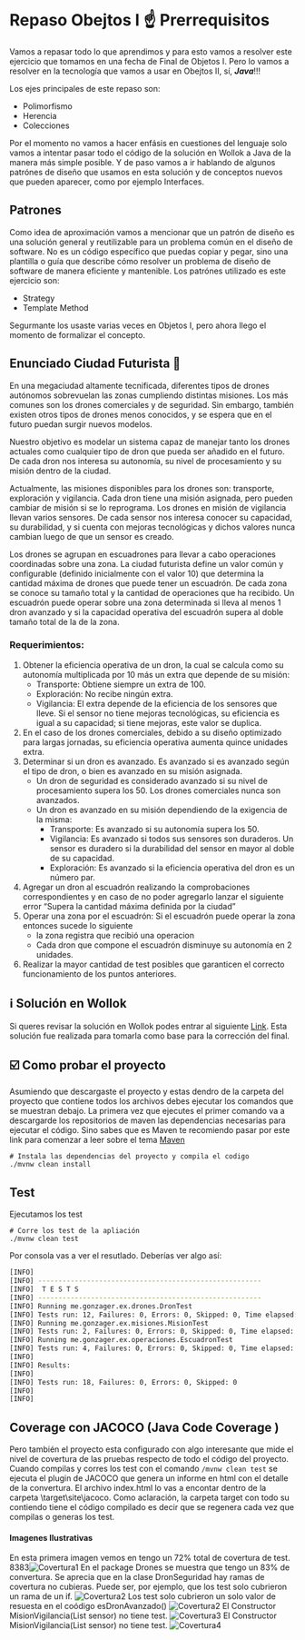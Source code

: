 # Repaso Obejtos I ☝️ Prerrequisitos

Vamos a repasar todo lo que aprendimos y para esto vamos a resolver este ejercicio que tomamos en una fecha de Final de Objetos I. Pero lo vamos a resolver en la tecnología que vamos a usar en Obejtos II, sí, **_Java_**!!!

Los ejes principales de este repaso son:

- Polimorfismo
- Herencia
- Colecciones

Por el momento no vamos a hacer enfásis en cuestiones del lenguaje solo vamos a intentar pasar todo el código de la solución en Wollok a Java de la manera más simple posible. Y de paso vamos a ir hablando de algunos patrónes de diseño que usamos en esta solución y de conceptos nuevos que pueden aparecer, como por ejemplo Interfaces.

## Patrones

Como idea de aproximación vamos a mencionar que un patrón de diseño es una solución general y reutilizable para un problema común en el diseño de software. No es un código específico que puedas copiar y pegar, sino una plantilla o guía que describe cómo resolver un problema de diseño de software de manera eficiente y mantenible. Los patrónes utilizado es este ejercicio son:

- Strategy
- Template Method

Segurmante los usaste varias veces en Objetos I, pero ahora llego el momento de formalizar el concepto.

## Enunciado **Ciudad Futurista 🌱**

En una megaciudad altamente tecnificada, diferentes tipos de drones autónomos sobrevuelan las zonas cumpliendo distintas misiones. Los más comunes son los drones comerciales y de seguridad. Sin embargo, también existen otros tipos de drones menos conocidos, y se espera que en el futuro puedan surgir nuevos modelos.

Nuestro objetivo es modelar un sistema capaz de manejar tanto los drones actuales como cualquier tipo de dron que pueda ser añadido en el futuro. De cada dron nos interesa su autonomía, su nivel de procesamiento y su misión dentro de la ciudad.

Actualmente, las misiones disponibles para los drones son: transporte, exploración y vigilancia. Cada dron tiene una misión asignada, pero pueden cambiar de misión si se lo reprograma. Los drones en misión de vigilancia llevan varios sensores. De cada sensor nos interesa conocer su capacidad, su durabilidad, y si cuenta con mejoras tecnológicas y dichos valores nunca cambian luego de que un sensor es creado.

Los drones se agrupan en escuadrones para llevar a cabo operaciones coordinadas sobre una zona. La ciudad futurista define un valor común y configurable (definido inicialmente con el valor 10\) que determina la cantidad máxima de drones que puede tener un escuadrón. De cada zona se conoce su tamaño total y la cantidad de operaciones que ha recibido. Un escuadrón puede operar sobre una zona determinada si lleva al menos 1 dron avanzado y si la capacidad operativa del escuadrón supera al doble tamaño total de la de la zona.

### **Requerimientos:**

1. Obtener la eficiencia operativa de un dron, la cual se calcula como su autonomía multiplicada por 10 más un extra que depende de su misión:
   - Transporte: Obtiene siempre un extra de 100\.
   - Exploración: No recibe ningún extra.
   - Vigilancia: El extra depende de la eficiencia de los sensores que lleve. Si el sensor no tiene mejoras tecnológicas, su eficiencia es igual a su capacidad; si tiene mejoras, este valor se duplica.
2. En el caso de los drones comerciales, debido a su diseño optimizado para largas jornadas, su eficiencia operativa aumenta quince unidades extra.
3. Determinar si un dron es avanzado. Es avanzado si es avanzado según el tipo de dron, o bien es avanzado en su misión asignada.
   - Un dron de seguridad es considerado avanzado si su nivel de procesamiento supera los 50\. Los drones comerciales nunca son avanzados.
   - Un dron es avanzado en su misión dependiendo de la exigencia de la misma:
     - Transporte: Es avanzado si su autonomía supera los 50\.
     - Vigilancia: Es avanzado si todos sus sensores son duraderos. Un sensor es duradero si la durabilidad del sensor en mayor al doble de su capacidad.
     - Exploración: Es avanzado si la eficiencia operativa del dron es un número par.
4. Agregar un dron al escuadrón realizando la comprobaciones correspondientes y en caso de no poder agregarlo lanzar el siguiente error “Supera la cantidad máxima definida por la ciudad”
5. Operar una zona por el escuadrón: Si el escuadrón puede operar la zona entonces sucede lo siguiente
   - la zona registra que recibió una operacion
   - Cada dron que compone el escuadrón disminuye su autonomía en 2 unidades.
6. Realizar la mayor cantidad de test posibles que garanticen el correcto funcionamiento de los puntos anteriores.

## ℹ️ Solución en Wollok

Si queres revisar la solución en Wollok podes entrar al siguiente [Link](https://github.com/unahur-obj2/ciudad_futurista_wollok). Esta solución fue realizada para tomarla como base para la corrección del final.

## :ballot_box_with_check: Como probar el proyecto

Asumiendo que descargaste el proyecto y estas dendro de la carpeta del proyecto que contiene todos los archivos debes ejecutar los comandos que se muestran debajo. La primera vez que ejecutes el primer comando va a descargarde los repositorios de maven las dependencias necesarias para ejecutar el código. Sino sabes que es Maven te recomiendo pasar por este link para comenzar a leer sobre el tema [Maven](https://maven.apache.org/)

```shell
# Instala las dependencias del proyecto y compila el codigo
./mvnw clean install
```

## Test

Ejecutamos los test

```shell
# Corre los test de la apliación
./mvnw clean test
```

Por consola vas a ver el resutlado. Deberías ver algo así:

```Bash
[INFO]
[INFO] -------------------------------------------------------
[INFO]  T E S T S
[INFO] -------------------------------------------------------
[INFO] Running me.gonzager.ex.drones.DronTest
[INFO] Tests run: 12, Failures: 0, Errors: 0, Skipped: 0, Time elapsed: 0.232 s -- in me.gonzager.ex.drones.DronTest
[INFO] Running me.gonzager.ex.misiones.MisionTest
[INFO] Tests run: 2, Failures: 0, Errors: 0, Skipped: 0, Time elapsed: 0.019 s -- in me.gonzager.ex.misiones.MisionTest
[INFO] Running me.gonzager.ex.operaciones.EscuadronTest
[INFO] Tests run: 4, Failures: 0, Errors: 0, Skipped: 0, Time elapsed: 0.023 s -- in me.gonzager.ex.operaciones.EscuadronTest
[INFO]
[INFO] Results:
[INFO]
[INFO] Tests run: 18, Failures: 0, Errors: 0, Skipped: 0
[INFO]
[INFO]
```

## Coverage con JACOCO (Java Code Coverage )

Pero también el proyecto esta configurado con algo interesante que mide el nivel de covertura de las pruebas respecto de todo el código del proyecto. Cuando compilas y corres los test con el comando `/mvnw clean test` se ejecuta el plugin de JACOCO que genera un informe en html con el detalle de la convertura. El archivo index.html lo vas a encontar dentro de la carpeta \target\site\jacoco. Como aclaración, la carpeta target con todo su contiendo tiene el código compilado es decir que se regenera cada vez que compilas o generas los test.

#### Imagenes Ilustrativas

En esta primera imagen vemos en tengo un 72% total de covertura de test.
8383![Covertura1](./images/JACOCO1.png)
En el package Drones se muestra que tengo un 83% de convertura. Se aprecia que en la clase DronSeguridad hay ramas de covertura no cubieras. Puede ser, por ejemplo, que los test solo cubrieron un rama de un if.
![Covertura2](./images/JACOCO2.png)
Los test solo cubrieron un solo valor de resuesta en el coódigo esDronAvanzado()
![Covertura2](./images/JACOCO2a.png)
El Constructor MisionVigilancia(List<Sensor> sensor) no tiene test.
![Covertura3](./images/JACOCO3.png)
El Constructor MisionVigilancia(List<Sensor> sensor) no tiene test.
![Covertura4](./images/JACOCO4.png)
